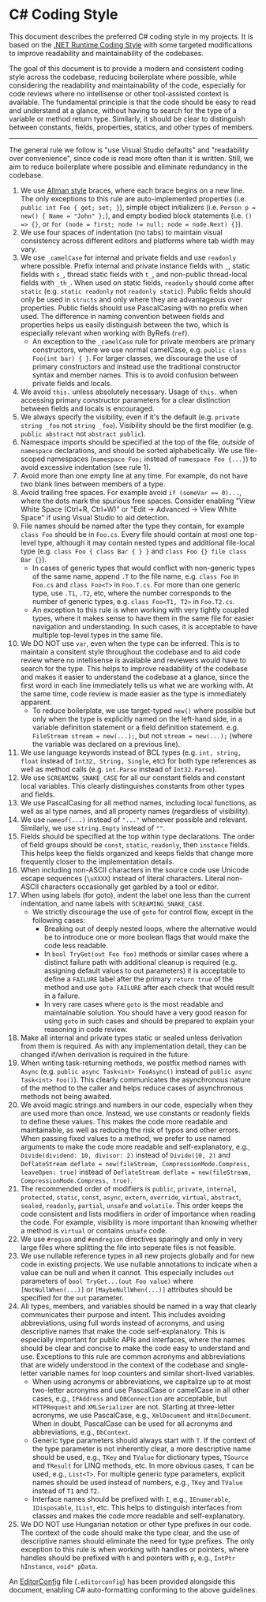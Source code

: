 # C# Coding Style

This document describes the preferred C# coding style in my projects. It is based on the [.NET Runtime Coding Style](https://github.com/dotnet/runtime/blob/main/docs/coding-guidelines/coding-style.md) with some targeted modifications to improve readability and maintainability of the codebases.

The goal of this document is to provide a modern and consistent coding style across the codebase, reducing boilerplate where possible, while considering the readability and maintainability of the code, especially for code reviews where no intellisense or other tool-assisted context is available. The fundamental principle is that the code should be easy to read and understand at a glance, without having to search for the type of a variable or method return type. Similarly, it should be clear to distinguish between constants, fields, properties, statics, and other types of members.

---

The general rule we follow is "use Visual Studio defaults" and "readability over convenience", since code is read more often than it is written. Still, we aim to reduce boilerplate where possible and eliminate redundancy in the codebase.

1. We use [Allman style](http://en.wikipedia.org/wiki/Indent_style#Allman_style) braces, where each brace begins on a new line. The only exceptions to this rule are auto-implemented properties (i.e. `public int Foo { get; set; }`), simple object initializers (i.e. `Person p = new() { Name = "John" };`), and empty bodied block statements (i.e. `() => {}`, or `for (node = first; node != null; node = node.Next) {}`).
2. We use four spaces of indentation (no tabs) to maintain visual consistency across different editors and platforms where tab width may vary.
3. We use `_camelCase` for internal and private fields and use `readonly` where possible. Prefix internal and private instance fields with `_`, static fields with `s_`, thread static fields with `t_`, and non-public thread-local fields with `_th_`. When used on static fields, `readonly` should come after `static` (e.g. `static readonly` not `readonly static`). Public fields should only be used in `structs` and only where they are advantageous over properties. Public fields should use PascalCasing with no prefix when used. The difference in naming convention between fields and properties helps us easily distinguish between the two, which is especially relevant when working with ByRefs (`ref`).
    - An exception to the `_camelCase` rule for private members are primary constructors, where we use normal camelCase, e.g. `public class Foo(int bar) { }`. For larger classes, we discourage the use of primary constructors and instead use the traditional constructor syntax and member names. This is to avoid confusion between private fields and locals.
4. We avoid `this.` unless absolutely necessary. Usage of `this.` when accessing primary constructor parameters for a clear distinction between fields and locals is encouraged.
5. We always specify the visibility, even if it's the default (e.g. `private string _foo` not `string _foo`). Visibility should be the first modifier (e.g. `public abstract` not `abstract public`).
6. Namespace imports should be specified at the top of the file, *outside* of `namespace` declarations, and should be sorted alphabetically. We use file-scoped namespaces (`namespace Foo;` instead of `namespace Foo {...}`) to avoid excessive indentation (see rule 1).
7. Avoid more than one empty line at any time. For example, do not have two blank lines between members of a type.
8. Avoid trailing free spaces. For example avoid `if (someVar == 0)...`, where the dots mark the spurious free spaces. Consider enabling "View White Space (Ctrl+R, Ctrl+W)" or "Edit -> Advanced -> View White Space" if using Visual Studio to aid detection.
9. File names should be named after the type they contain, for example `class Foo` should be in `Foo.cs`. Every file should contain at most one top-level type, although it may contain nested types and additional file-local type (e.g. `class Foo { class Bar { } }` and `class Foo {} file class Bar {}`).
    - In cases of generic types that would conflict with non-generic types of the same name, append `.T` to the file name, e.g. `class Foo` in `Foo.cs` and `class Foo<T>` in `Foo.T.cs`. For more than one generic type, use `.T1`, `.T2`, etc, where the number corresponds to the number of generic types, e.g. `class Foo<T1, T2>` in `Foo.T2.cs`.
    - An exception to this rule is when working with very tightly coupled types, where it makes sense to have them in the same file for easier navigation and understanding. In such cases, it is acceptable to have multiple top-level types in the same file.
10. We DO NOT use `var`, even when the type can be inferred. This is to maintain a consitent style throughout the codebase and to aid code review where no intellisense is available and reviewers would have to search for the type. This helps to improve readability of the codebase and makes it easier to understand the codebase at a glance, since the first word in each line immediately tells us what we are working with. At the same time, code review is made easier as the type is immediately apparent.
    - To reduce boilerplate, we use target-typed `new()` where possible but only when the type is explicitly named on the left-hand side, in a variable definition statement or a field definition statement. e.g. `FileStream stream = new(...);`, but not `stream = new(...);` (where the variable was declared on a previous line).
11. We use language keywords instead of BCL types (e.g. `int, string, float` instead of `Int32, String, Single`, etc) for both type references as well as method calls (e.g. `int.Parse` instead of `Int32.Parse`).
12. We use `SCREAMING_SNAKE_CASE` for all our constant fields and constant local variables. This clearly distinguishes constants from other types and fields.
13. We use PascalCasing for all method names, including local functions, as well as al type names, and all property names (regardless of visibility).
14. We use `nameof(...)` instead of `"..."` whenever possible and relevant. Similarly, we use `string.Empty` instead of `""`.
15. Fields should be specified at the top within type declarations. The order of field groups should be `const`, `static`, `readonly`, then `instance` fields. This helps keep the fields organized and keeps fields that change more frequently closer to the implementation details.
16. When including non-ASCII characters in the source code use Unicode escape sequences (`\uXXXX`) instead of literal characters. Literal non-ASCII characters occasionally get garbled by a tool or editor.
17. When using labels (for goto), indent the label one less than the current indentation, and name labels with `SCREAMING_SNAKE_CASE`.
    - We strictly discourage the use of `goto` for control flow, except in the following cases:
        - Breaking out of deeply nested loops, where the alternative would be to introduce one or more boolean flags that would make the code less readable.
        - In `bool TryGet(out Foo foo)` methods or similar cases where a distinct failure path with additional cleanup is required (e.g. assigning default values to out parameters) it is acceptable to define a `FAILURE` label after the primary `return true` of the method and use `goto FAILURE` after each check that would result in a failure.
        - In very rare cases where `goto` is the most readable and maintainable solution. You should have a very good reason for using `goto` in such cases and should be prepared to explain your reasoning in code review.
18. Make all internal and private types static or sealed unless derivation from them is required. As with any implementation detail, they can be changed if/when derivation is required in the future.
19. When writing task-returning methods, we postfix method names with `Async` (e.g. `public async Task<int> FooAsync()` instead of `public async Task<int> Foo()`). This clearly communicates the asynchronous nature of the method to the caller and helps reduce cases of asynchronous methods not being awaited.
20. We avoid magic strings and numbers in our code, especially when they are used more than once. Instead, we use constants or readonly fields to define these values. This makes the code more readable and maintainable, as well as reducing the risk of typos and other errors. When passing fixed values to a method, we prefer to use named arguments to make the code more readable and self-explanatory, e.g., `Divide(dividend: 10, divisor: 2)` instead of `Divide(10, 2)` and `DeflateStream deflate = new(fileStream, CompressionMode.Compress, leaveOpen: true)` instead of `DeflateStream deflate = new(fileStream, CompressionMode.Compress, true)`.
21. The recommended order of modifiers is `public`, `private`, `internal`, `protected`, `static`, `const`, `async`, `extern`, `override`, `virtual`, `abstract`, `sealed`, `readonly`, `partial`, `unsafe` and `volatile`. This order keeps the code consistent and lists modifiers in order of importance when reading the code. For example, visibility is more important than knowing whether a method is `virtual` or contains `unsafe` code.
22. We use `#region` and `#endregion` directives sparingly and only in very large files where splitting the file into seperate files is not feasible.
23. We use nullable reference types in all new projects globally and for new code in existing projects. We use nullable annotations to indicate when a value can be null and when it cannot. This especially includes `out` parameters of `bool TryGet...(out Foo value)` where `[NotNullWhen(...)]` or `[MaybeNullWhen(...)]` attributes should be specified for the `out` parameter.
24. All types, members, and variables should be named in a way that clearly communicates their purpose and intent. This includes avoiding abbreviations, using full words instead of acronyms, and using descriptive names that make the code self-explanatory. This is especially important for public APIs and interfaces, where the names should be clear and concise to make the code easy to understand and use. Exceptions to this rule are common acronyms and abbreviations that are widely understood in the context of the codebase and single-letter variable names for loop counters and similar short-lived variables.
    - When using acronyms or abbreviations, we capitalize up to at most two-letter acronyms and use PascalCase or camelCase in all other cases, e.g., `IPAddress` and `DBConnection` are acceptable, but `HTTPRequest` and `XMLSerializer` are not. Starting at three-letter acronyms, we use PascalCase, e.g., `XmlDocument` and `HtmlDocument`. When in doubt, PascalCase can be used for all acronyms and abbreviations, e.g., `DbContext`.
    - Generic type parameters should always start with `T`. If the context of the type parameter is not inherently clear, a more descriptive name should be used, e.g., `TKey` and `TValue` for dictionary types, `TSource` and `TResult` for LINQ methods, etc. In more obvious cases, `T` can be used, e.g., `List<T>`. For multiple generic type parameters, explicit names should be used instead of numbers, e.g., `TKey` and `TValue` instead of `T1` and `T2`.
    - Interface names should be prefixed with `I`, e.g., `IEnumerable`, `IDisposable`, `IList`, etc. This helps to distinguish interfaces from classes and makes the code more readable and self-explanatory.
25. We DO NOT use Hungarian notation or other type prefixes in our code. The context of the code should make the type clear, and the use of descriptive names should eliminate the need for type prefixes. The only exception to this rule is when working with handles or pointers, where handles should be prefixed with `h` and pointers with `p`, e.g., `IntPtr hInstance`, `void* pData`.

An [EditorConfig](https://editorconfig.org "EditorConfig homepage") file (`.editorconfig`) has been provided alongside this document, enabling C# auto-formatting conforming to the above guidelines.
